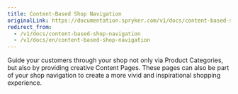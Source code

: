 ```yaml
---
title: Content-Based Shop Navigation
originalLink: https://documentation.spryker.com/v1/docs/content-based-shop-navigation
redirect_from:
  - /v1/docs/content-based-shop-navigation
  - /v1/docs/en/content-based-shop-navigation
---
```


Guide your customers through your shop not only via Product Categories, but also by providing creative Content Pages. These pages can also be part of your shop navigation to create a more vivid and inspirational shopping experience.

<!--
**See also:**

* Learn about Navigation module
* Add navigation in the Administration Interface
-->
